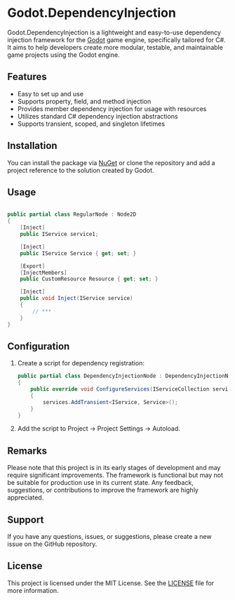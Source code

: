 # Godot.DependencyInjection

Godot.DependencyInjection is a lightweight and easy-to-use dependency injection framework for the [Godot](https://godotengine.org/) game engine, specifically tailored for C#. It aims to help developers create more modular, testable, and maintainable game projects using the Godot engine.


## Features

- Easy to set up and use
- Supports property, field, and method injection
- Provides member dependency injection for usage with resources
- Utilizes standard C# dependency injection abstractions
- Supports transient, scoped, and singleton lifetimes


## Installation

You can install the package via [NuGet](https://www.nuget.org/packages/Godot.DependencyInjection) or clone the repository and add a project reference to the solution created by Godot.


## Usage

```csharp

public partial class RegularNode : Node2D
{
    [Inject]
    public IService service1;

    [Inject]
    public IService Service { get; set; }

    [Export]
    [InjectMembers]
    public CustomResource Resource { get; set; }

    [Inject]
    public void Inject(IService service)
    {
        // ***
    }
}
```


## Configuration

1. Create a script for dependency registration:
    ```csharp
    public partial class DependencyInjectionNode : DependencyInjectionNodeObserver
    {
        public override void ConfigureServices(IServiceCollection services)
        {
            services.AddTransient<IService, Service>();
        }
    }
    ```
2. Add the script to Project -> Project Settings -> Autoload.


## Remarks

Please note that this project is in its early stages of development and may require significant improvements. The framework is functional but may not be suitable for production use in its current state. Any feedback, suggestions, or contributions to improve the framework are highly appreciated.


## Support

If you have any questions, issues, or suggestions, please create a new issue on the GitHub repository.

## License
This project is licensed under the MIT License. See the  [LICENSE](license) file for more information.

